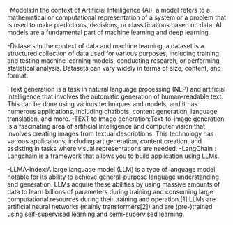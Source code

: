 -Models:In the context of Artificial Intelligence (AI), a model refers to a mathematical or computational representation of a system or a problem that is used to make predictions, decisions, or classifications based on data. AI models are a fundamental part of machine learning and deep learning.


-Datasets:In the context of data and machine learning, a dataset is a structured collection of data used for various purposes, including training and testing machine learning models, conducting research, or performing statistical analysis. Datasets can vary widely in terms of size, content, and format.

-Text generation is a task in natural language processing (NLP) and artificial intelligence that involves the automatic generation of human-readable text. This can be done using various techniques and models, and it has numerous applications, including chatbots, content generation, language translation, and more.
-TEXT to Image generation:Text-to-image generation is a fascinating area of artificial intelligence and computer vision that involves creating images from textual descriptions. This technology has various applications, including art generation, content creation, and assisting in tasks where visual representations are needed. 
-LangChain : Langchain is a framework that allows you to build application using LLMs.

-LLMA-Index:A large language model (LLM) is a type of language model notable for its ability to achieve general-purpose language understanding and generation. LLMs acquire these abilities by using massive amounts of data to learn billions of parameters during training and consuming large computational resources during their training and operation.[1] LLMs are artificial neural networks (mainly transformers[2]) and are (pre-)trained using self-supervised learning and semi-supervised learning.
